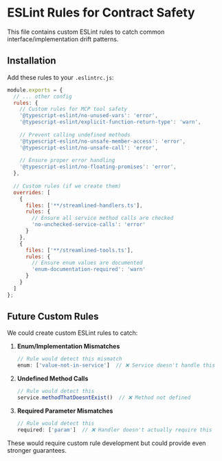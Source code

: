 # ESLint Rules for Contract Safety

This file contains custom ESLint rules to catch common interface/implementation drift patterns.

## Installation

Add these rules to your `.eslintrc.js`:

```javascript
module.exports = {
  // ... other config
  rules: {
    // Custom rules for MCP tool safety
    '@typescript-eslint/no-unused-vars': 'error',
    '@typescript-eslint/explicit-function-return-type': 'warn',
    
    // Prevent calling undefined methods
    '@typescript-eslint/no-unsafe-member-access': 'error',
    '@typescript-eslint/no-unsafe-call': 'error',
    
    // Ensure proper error handling
    '@typescript-eslint/no-floating-promises': 'error',
  },
  
  // Custom rules (if we create them)
  overrides: [
    {
      files: ['**/streamlined-handlers.ts'],
      rules: {
        // Ensure all service method calls are checked
        'no-unchecked-service-calls': 'error'
      }
    },
    {
      files: ['**/streamlined-tools.ts'],
      rules: {
        // Ensure enum values are documented
        'enum-documentation-required': 'warn'
      }
    }
  ]
};
```

## Future Custom Rules

We could create custom ESLint rules to catch:

1. **Enum/Implementation Mismatches**
   ```typescript
   // Rule would detect this mismatch
   enum: ['value-not-in-service']  // ❌ Service doesn't handle this
   ```

2. **Undefined Method Calls**
   ```typescript
   // Rule would detect this
   service.methodThatDoesntExist()  // ❌ Method not defined
   ```

3. **Required Parameter Mismatches**
   ```typescript
   // Rule would detect this
   required: ['param']  // ❌ Handler doesn't actually require this
   ```

These would require custom rule development but could provide even stronger guarantees.